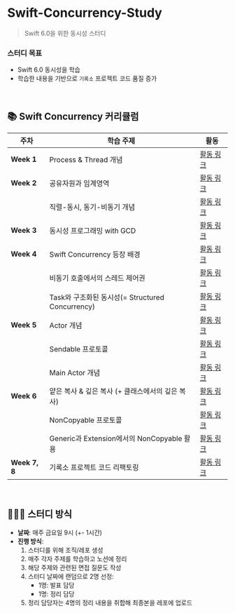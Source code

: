 # Swift-Concurrency-Study
> Swift 6.0을 위한 동시성 스터디

### 스터디 목표
- Swift 6.0 동시성을 학습
- 학습한 내용을 기반으로 `기록소` 프로젝트 코드 품질 증가

<br>

## 📚 Swift Concurrency 커리큘럼

| 주차  | 학습 주제 | 활동 |
|------|---------|---|
| **Week 1** | Process & Thread 개념 | [활동 링크](https://github.com/Swift-Concurrency-Study/Study/blob/main/Week1/ProcessThread.md) |
| **Week 2** | 공유자원과 임계영역 | [활동 링크](https://github.com/Swift-Concurrency-Study/Study/blob/main/Week2/DataRace.md) |
|  | 직렬-동시, 동기-비동기 개념 | [활동 링크](https://github.com/Swift-Concurrency-Study/Study/blob/main/Week2/%EB%8F%99%EC%8B%9C%26%EC%A7%81%EB%A0%AC%2C%20%EB%8F%99%EA%B8%B0%26%EB%B9%84%EB%8F%99%EA%B8%B0.md) |
| **Week 3** | 동시성 프로그래밍 with GCD | [활동 링크](https://github.com/Swift-Concurrency-Study/Study/blob/main/Week3/GCD.md) |
| **Week 4** | Swift Concurrency 등장 배경 | [활동 링크](https://github.com/Swift-Concurrency-Study/Study/blob/main/Week4/swift%20concurrency.md) |
|  | 비동기 호출에서의 스레드 제어권 | [활동 링크](https://github.com/Swift-Concurrency-Study/Study/blob/main/Week4/swift%20concurrency.md#%EC%8A%A4%EB%A0%88%EB%93%9C-%EC%A0%9C%EC%96%B4%EA%B6%8C) |
|  | Task와 구조화된 동시성(= Structured Concurrency) | [활동 링크](https://github.com/Swift-Concurrency-Study/Study/blob/main/Week4/swift%20concurrency.md#async-let) |
| **Week 5** | Actor 개념 | [활동 링크](https://github.com/Swift-Concurrency-Study/Study/blob/main/Week5/Actor%2C%20Sendable.md#%EB%AA%A9%EC%B0%A8) |
|  | Sendable 프로토콜 | [활동 링크](https://github.com/Swift-Concurrency-Study/Study/blob/main/Week5/Actor%2C%20Sendable.md#sendable) |
|  | Main Actor 개념 | [활동 링크](https://github.com/Swift-Concurrency-Study/Study/blob/main/Week5/Actor%2C%20Sendable.md#global-actor) |
| **Week 6** | 얕은 복사 & 깊은 복사 (+ 클래스에서의 깊은 복사) | [활동 링크]() |
|  | NonCopyable 프로토콜 | [활동 링크]() |
|  | Generic과 Extension에서의 NonCopyable 활용 | [활동 링크]() |
| **Week 7, 8** | 기록소 프로젝트 코드 리팩토링 | [활동 링크](https://github.com/boostcampwm-2024/iOS10-MemorialHouse) |

<br>

## 👨🏻‍💻 스터디 방식

- **날짜**: 매주 금요일 9시 (+- 1시간)
- **진행 방식**:
  1. 스터디를 위해 조직/레포 생성
  2. 매주 각자 주제를 학습하고 노션에 정리
  3. 해당 주제와 관련된 면접 질문도 작성
  4. 스터디 날짜에 랜덤으로 2명 선정:
     - 1명: 발표 담당
     - 1명: 정리 담당
  5. 정리 담당자는 4명의 정리 내용을 취합해 최종본을 레포에 업로드
